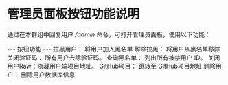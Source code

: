 管理员面板按钮功能说明
=================
通过在本群组中回复用户 */admin* 命令，可打开管理员面板，使用以下功能：

--- 按钮功能 ---
拉黑用户：   将用户加入黑名单
解除拉黑：   将用户从黑名单移除
关闭验证码： 所有用户去除验证码。
查询黑名单： 列出所有被禁用户 ID。
关闭用户Raw：隐藏用户端项目地址。
GitHub项目： 跳转至 GitHub项目地址
删除用户：   删除用户数据库信息
